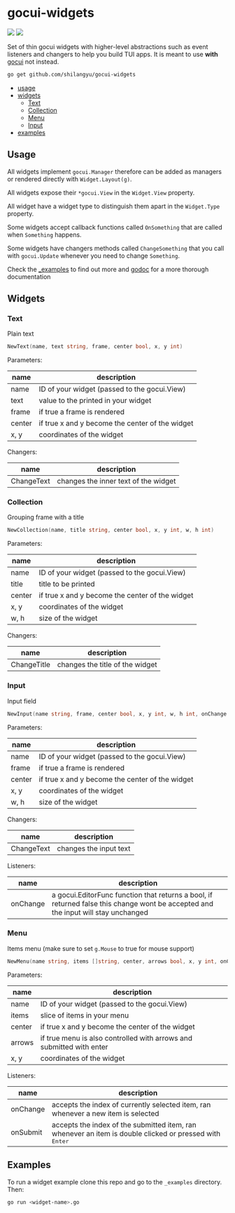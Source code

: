 # gocui-widgets

[![](https://img.shields.io/badge/godoc-reference-5272B4.svg)](http://godoc.org/github.com/shilangyu/gocui-widgets)
[![](https://goreportcard.com/badge/github.com/shilangyu/gocui-widgets)](https://goreportcard.com/report/github.com/shilangyu/gocui-widgets)

Set of thin gocui widgets with higher-level abstractions such as event listeners and changers to help you build TUI apps. It is meant to use **with** [gocui](https://github.com/jroimartin/gocui) not instead.

```sh
go get github.com/shilangyu/gocui-widgets
```

- [usage](#usage)
- [widgets](#widgets)
  - [Text](#Text)
  - [Collection](#Collection)
  - [Menu](#Menu)
  - [Input](#Input)
- [examples](#examples)

## Usage

All widgets implement `gocui.Manager` therefore can be added as managers or rendered directly with `Widget.Layout(g)`.

All widgets expose their `*gocui.View` in the `Widget.View` property.

All widget have a widget type to distinguish them apart in the `Widget.Type` property.

Some widgets accept callback functions called `OnSomething` that are called when `Something` happens.

Some widgets have changers methods called `ChangeSomething` that you call with `gocui.Update` whenever you need to change `Something`.

Check the [\_examples](https://github.com/shilangyu/gocui-widgets/tree/master/_examples) to find out more and [godoc](http://godoc.org/github.com/shilangyu/gocui-widgets) for a more thorough documentation

## Widgets

### Text

Plain text

```go
NewText(name, text string, frame, center bool, x, y int)
```

Parameters:

| name   | description                                     |
| ------ | ----------------------------------------------- |
| name   | ID of your widget (passed to the gocui.View)    |
| text   | value to the printed in your widget             |
| frame  | if true a frame is rendered                     |
| center | if true x and y become the center of the widget |
| x, y   | coordinates of the widget                       |

Changers:

| name       | description                          |
| ---------- | ------------------------------------ |
| ChangeText | changes the inner text of the widget |

### Collection

Grouping frame with a title

```go
NewCollection(name, title string, center bool, x, y int, w, h int)
```

Parameters:

| name   | description                                     |
| ------ | ----------------------------------------------- |
| name   | ID of your widget (passed to the gocui.View)    |
| title  | title to be printed                             |
| center | if true x and y become the center of the widget |
| x, y   | coordinates of the widget                       |
| w, h   | size of the widget                              |

Changers:

| name        | description                     |
| ----------- | ------------------------------- |
| ChangeTitle | changes the title of the widget |

### Input

Input field

```go
NewInput(name string, frame, center bool, x, y int, w, h int, onChange func(v *gocui.View, key gocui.Key, ch rune, mod gocui.Modifier) bool)
```

Parameters:

| name   | description                                     |
| ------ | ----------------------------------------------- |
| name   | ID of your widget (passed to the gocui.View)    |
| frame  | if true a frame is rendered                     |
| center | if true x and y become the center of the widget |
| x, y   | coordinates of the widget                       |
| w, h   | size of the widget                              |

Changers:

| name       | description            |
| ---------- | ---------------------- |
| ChangeText | changes the input text |

Listeners:

| name     | description                                                                                                                       |
| -------- | --------------------------------------------------------------------------------------------------------------------------------- |
| onChange | a gocui.EditorFunc function that returns a bool, if returned false this change wont be accepted and the input will stay unchanged |

### Menu

Items menu (make sure to set `g.Mouse` to true for mouse support)

```go
NewMenu(name string, items []string, center, arrows bool, x, y int, onChange, onSubmit func(i int))
```

Parameters:

| name   | description                                                          |
| ------ | -------------------------------------------------------------------- |
| name   | ID of your widget (passed to the gocui.View)                         |
| items  | slice of items in your menu                                          |
| center | if true x and y become the center of the widget                      |
| arrows | if true menu is also controlled with arrows and submitted with enter |
| x, y   | coordinates of the widget                                            |

Listeners:

| name     | description                                                                                                      |
| -------- | ---------------------------------------------------------------------------------------------------------------- |
| onChange | accepts the index of currently selected item, ran whenever a new item is selected                                |
| onSubmit | accepts the index of the submitted item, ran whenever an item is double clicked or pressed with <kbd>Enter</kbd> |

## Examples

To run a widget example clone this repo and go to the `_examples` directory. Then:

```sh
go run <widget-name>.go
```
